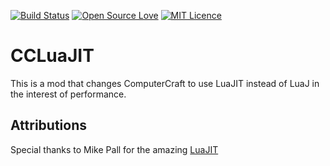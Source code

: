 [![Build Status](https://ci.sci4me.com/buildStatus/icon?job=CCLuaJIT)](https://ci.sci4me.com/job/CCLuaJIT/) [![Open Source Love](https://badges.frapsoft.com/os/v1/open-source.svg?v=103)](https://github.com/ellerbrock/open-source-badges/) [![MIT Licence](https://badges.frapsoft.com/os/mit/mit.svg?v=103)](https://opensource.org/licenses/mit-license.php)
# CCLuaJIT
This is a mod that changes ComputerCraft to use LuaJIT instead of LuaJ in the interest of performance.

## Attributions
Special thanks to Mike Pall for the amazing [LuaJIT](http://luajit.org/)